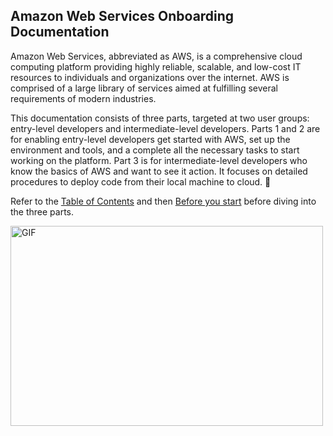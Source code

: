 ## Amazon Web Services Onboarding Documentation
Amazon Web Services, abbreviated as AWS, is a comprehensive cloud computing platform
providing highly reliable, scalable, and low-cost IT resources to individuals and organizations
over the internet. AWS is comprised of a large library of services aimed at fulfilling several
requirements of modern industries.

This documentation consists of three parts, targeted at two user groups: entry-level developers and intermediate-level developers.
Parts 1 and 2 are for enabling entry-level developers get started with AWS, set up the environment and tools, and a complete all the necessary tasks to start working on the platform.
Part 3 is for intermediate-level developers who know the basics of AWS and want to see it action. It focuses on detailed procedures to deploy code from their local machine to cloud. 🚀

Refer to the [Table of Contents](https://github.com/AhilyaK/aws-docs/blob/main/Table%20of%20Contents.md) and then [Before you start](https://github.com/AhilyaK/aws-docs/tree/main/Before%20you%20start) before diving into the three parts.


<img alt="GIF" src="https://github.com/abhisheknaiidu/abhisheknaiidu/blob/master/code.gif?raw=true" width="500" height="320" />

